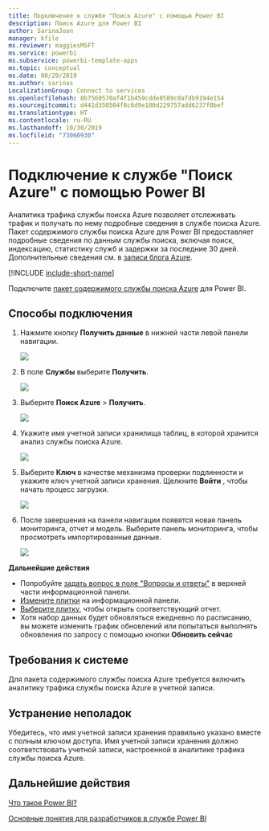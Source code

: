 ```yaml
---
title: Подключение к службе "Поиск Azure" с помощью Power BI
description: Поиск Azure для Power BI
author: SarinaJoan
manager: kfile
ms.reviewer: maggiesMSFT
ms.service: powerbi
ms.subservice: powerbi-template-apps
ms.topic: conceptual
ms.date: 08/29/2019
ms.author: sarinas
LocalizationGroup: Connect to services
ms.openlocfilehash: 8b7560570af4f1b459cdde8589c0afdb9194e154
ms.sourcegitcommit: d441d350504f8c6d9e100d229757add6237f0bef
ms.translationtype: HT
ms.contentlocale: ru-RU
ms.lasthandoff: 10/30/2019
ms.locfileid: "73060930"
---
```

# <a name="connect-to-azure-search-with-power-bi"></a>Подключение к службе "Поиск Azure" с помощью Power BI
Аналитика трафика службы поиска Azure позволяет отслеживать трафик и получать по нему подробные сведения в службе поиска Azure. Пакет содержимого службы поиска Azure для Power BI предоставляет подробные сведения по данным службы поиска, включая поиск, индексацию, статистику служб и задержки за последние 30 дней. Дополнительные сведения см. в [записи блога Azure](https://azure.microsoft.com/blog/analyzing-your-azure-search-traffic/).

[!INCLUDE [include-short-name](./includes/service-deprecate-content-packs.md)]

Подключите [пакет содержимого службы поиска Azure](https://app.powerbi.com/getdata/services/azure-search) для Power BI.

## <a name="how-to-connect"></a>Способы подключения
1. Нажмите кнопку **Получить данные** в нижней части левой панели навигации.
   
   ![](media/service-connect-to-azure-search/pbi_getdata.png) 
2. В поле **Службы** выберите **Получить**.
   
   ![](media/service-connect-to-azure-search/pbi_getservices.png) 
3. Выберите **Поиск Azure** \> **Получить**.
   
   ![](media/service-connect-to-azure-search/azuresearch.png)
4. Укажите имя учетной записи хранилища таблиц, в которой хранится анализ службы поиска Azure.
   
   ![](media/service-connect-to-azure-search/params.png)
5. Выберите **Ключ** в качестве механизма проверки подлинности и укажите ключ учетной записи хранения. Щелкните **Войти** , чтобы начать процесс загрузки.
   
   ![](media/service-connect-to-azure-search/creds.png)
6. После завершения на панели навигации появятся новая панель мониторинга, отчет и модель. Выберите панель мониторинга, чтобы просмотреть импортированные данные.
   
    ![](media/service-connect-to-azure-search/dashboard2.png)

**Дальнейшие действия**

* Попробуйте [задать вопрос в поле "Вопросы и ответы"](consumer/end-user-q-and-a.md) в верхней части информационной панели.
* [Измените плитки](service-dashboard-edit-tile.md) на информационной панели.
* [Выберите плитку](consumer/end-user-tiles.md), чтобы открыть соответствующий отчет.
* Хотя набор данных будет обновляться ежедневно по расписанию, вы можете изменить график обновлений или попытаться выполнять обновления по запросу с помощью кнопки **Обновить сейчас**

## <a name="system-requirements"></a>Требования к системе
Для пакета содержимого службы поиска Azure требуется включить аналитику трафика службы поиска Azure в учетной записи.

## <a name="troubleshooting"></a>Устранение неполадок
Убедитесь, что имя учетной записи хранения правильно указано вместе с полным ключом доступа. Имя учетной записи хранения должно соответствовать учетной записи, настроенной в аналитике трафика службы поиска Azure.

## <a name="next-steps"></a>Дальнейшие действия
[Что такое Power BI?](fundamentals/power-bi-overview.md)

[Основные понятия для разработчиков в службе Power BI](service-basic-concepts.md)

